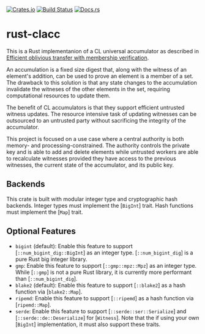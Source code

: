 [![Crates.io](https://img.shields.io/crates/v/rust-clacc.svg)](https://crates.io/crates/rust-clacc)
[![Build Status](https://github.com/johnoliverdriscoll/rust-clacc/actions/workflows/rust.yml/badge.svg)](https://github.com/johnoliverdriscoll/rust-clacc/actions/workflows/rust.yml)
[![Docs.rs](https://img.shields.io/badge/docs.rs-rustdoc-green)](https://docs.rs/rust-clacc)

# rust-clacc

This is a Rust implementanion of a CL universal accumulator as described
in [Efficient oblivious transfer with membership verification][1].

An accumulation is a fixed size digest that, along with the witness of an
element's addition, can be used to prove an element is a member of a set.
The drawback to this solution is that any state changes to the
accumulation invalidate the witneses of the other elements in the set,
requiring computational resources to update them.

The benefit of CL accumulators is that they support efficient untrusted
witness updates. The resource intensive task of updating witnesses can be
outsourced to an untrusted party without sacrificing the integrity of the
accumulator.

This project is focused on a use case where a central authority is both
memory- and processing-constrained. The authority controls the private key
and is able to add and delete elements while untrusted workers are able to
recalculate witnesses provided they have access to the previous witnesses,
the current state of the accumulator, and its public key.

## Backends
This crate is built with modular integer type and cryptographic hash
backends. Integer types must implement the [`BigInt`] trait. Hash functions
must implement the [`Map`] trait.

## Optional Features
- `bigint` (default): Enable this feature to support
  [`::num_bigint_dig::BigInt`] as an integer type. [`::num_bigint_dig`] is
  a pure Rust big integer library.
- `gmp`: Enable this feature to support [`::gmp::mpz::Mpz`] as an
  integer type. While [`::gmp`] is not a pure Rust library, it is
  currently more performant than [`::num_bigint_dig`].
- `blake2` (default): Enable this feature to support [`::blake2`] as a
  hash function via [`blake2::Map`].
- `ripemd`: Enable this feature to support [`::ripemd`] as a hash
  function via [`ripemd::Map`].
- `serde`: Enable this feature to support [`::serde::ser::Serialize`] and
  [`::serde::de::Deserialize`] for [`Witness`]. Note that the if using
  your own [`BigInt`] implementation, it must also support these traits.

[1]: https://journals.sagepub.com/doi/pdf/10.1177/1550147719875645
